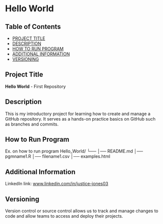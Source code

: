 # Hello World 

## Table of Contents 

- [PROJECT TITLE](#Project-Title)
- [DESCRIPTION](#Description)
- [HOW TO RUN PROGRAM](#How-to-Run-Program)
- [ADDITIONAL INFORMATION](#additional-information)
- [VERSIONING](#versioning)

## Project Title
  **Hello World** - First Repository  

## Description
 This is my introductory project for learning how to create and manage a GitHub repository. It serves as a hands-on practice basics on GitHub such as branches and commits.

## How to Run Program 
 
 Ex. on how to run  program
 Hello_World/
  └── 
    │── README.md
    │── pgmname1.R
    │── filename1.csv
    │── examples.html
   
 
## Additional Information 
  LinkedIn link: www.linkedin.com/in/justice-jones03

## Versioning 
Version control or source control allows us to track and manage changes to code and allow teams to access and deploy their projects.
